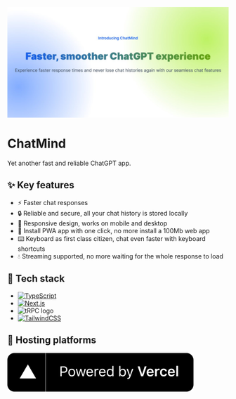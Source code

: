 ![introduction](./github/preview.jpg)

# ChatMind

Yet another fast and reliable ChatGPT app.

## ✨ Key features

- ⚡️ Faster chat responses
- 🔒 Reliable and secure, all your chat history is stored locally
- 📱 Responsive design, works on mobile and desktop
- 📀 Install PWA app with one click, no more install a 100Mb web app
- ⌨️ Keyboard as first class citizen, chat even faster with keyboard shortcuts
- 💧 Streaming supported, no more waiting for the whole response to load

## 🍡 Tech stack

- [![TypeScript](https://img.shields.io/badge/typescript-%23007ACC.svg?style=for-the-badge&logo=typescript&logoColor=white)](https://www.typescriptlang.org/)
- [![Next.js](https://img.shields.io/badge/Next-black?style=for-the-badge&logo=next.js&logoColor=white)](https://nextjs.org/)
- <img src="https://trpc.io/img/logo.svg" width="50" alt="tRPC logo" />
- [![TailwindCSS](https://img.shields.io/badge/tailwindcss-%2338B2AC.svg?style=for-the-badge&logo=tailwind-css&logoColor=white)](https://tailwindcss.com/)

## 🚀 Hosting platforms

[![Powered by Vercel](https://raw.githubusercontent.com/abumalick/powered-by-vercel/master/powered-by-vercel.svg)](https://vercel.com?utm_source=chirpy.dev)

